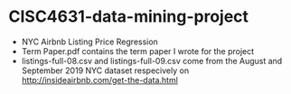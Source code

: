 # CISC4631-data-mining-project
* NYC Airbnb Listing Price Regression
* Term Paper.pdf contains the term paper I wrote for the project 
* listings-full-08.csv and listings-full-09.csv come from the August and September 2019 NYC dataset respecively on http://insideairbnb.com/get-the-data.html
